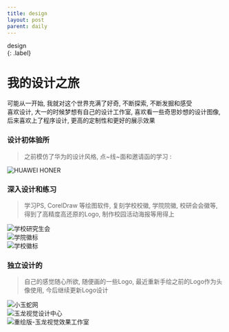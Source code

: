 ```yaml
---
title: design
layout: post
parent: daily
---
```


design  
{: .label}

# 我的设计之旅  

可能从一开始, 我就对这个世界充满了好奇, 不断探索, 不断发掘和感受  
喜欢设计, 大一的时候梦想有自己的设计工作室, 喜欢看一些奇思妙想的设计图像, 后来喜欢上了程序设计, 更高的定制性和更好的展示效果  

### 设计初体验所

> 之前模仿了华为的设计风格, 点~线~面和邀请函的学习 :  

![HUAWEI HONER](../../assert/images/design/HUAWEI_HONOR.tif.jpg)  

### 深入设计和练习

> 学习PS, CorelDraw 等绘图软件, 复刻学校校徽, 学院院徽, 校研会会徽等, 得到了高精度高还原的Logo, 制作校园活动海报等用得上  

![学校研究生会](../../assert/images/design/GraduateStudentAssociation_LOGO.jpg)  
![学院徽标](../../assert/images/design/marintime_navigation_logo.jpg)  
![学校徽标](../../assert/images/design/WHUT_logoLarge.jpg)  

### 独立设计的  

> 自己的感觉随心所欲, 随便画的一些Logo, 最近重新手绘之前的Logo作为头像使用, 今后继续更新Logo设计  

![小玉蛇网](../../assert/images/design/small_jade_snake.png)  
![玉龙视觉设计中心](../../assert/images/design/EronDesignCenter_LOGO.png)  
![重绘版-玉龙视觉效果工作室](../../assert/images/design/20221013_085443098_ReDesign.png)  



